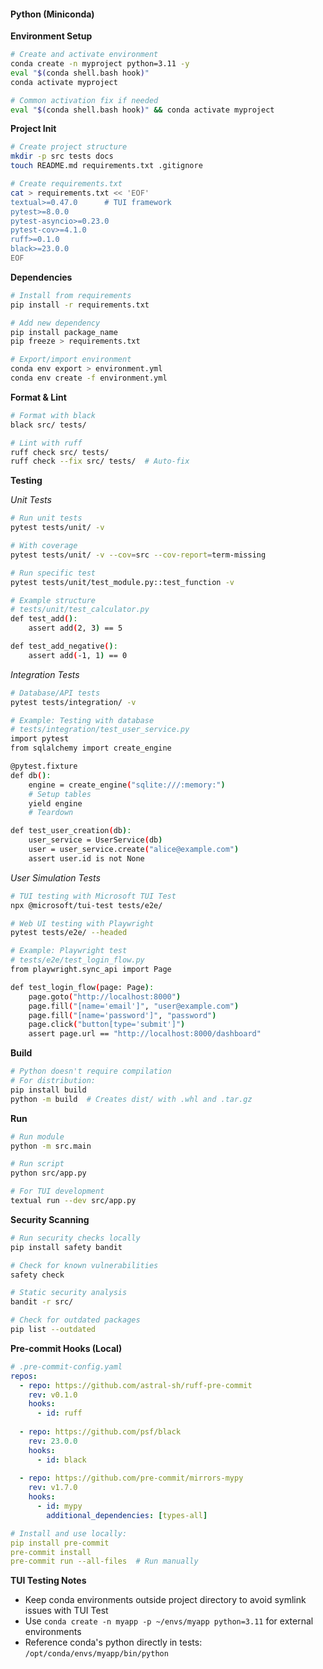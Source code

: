 #### Python (Miniconda)

**Environment Setup**
```bash
# Create and activate environment
conda create -n myproject python=3.11 -y
eval "$(conda shell.bash hook)"
conda activate myproject

# Common activation fix if needed
eval "$(conda shell.bash hook)" && conda activate myproject
```

**Project Init**
```bash
# Create project structure
mkdir -p src tests docs
touch README.md requirements.txt .gitignore

# Create requirements.txt
cat > requirements.txt << 'EOF'
textual>=0.47.0      # TUI framework
pytest>=8.0.0
pytest-asyncio>=0.23.0
pytest-cov>=4.1.0
ruff>=0.1.0
black>=23.0.0
EOF
```

**Dependencies**
```bash
# Install from requirements
pip install -r requirements.txt

# Add new dependency
pip install package_name
pip freeze > requirements.txt

# Export/import environment
conda env export > environment.yml
conda env create -f environment.yml
```

**Format & Lint**
```bash
# Format with black
black src/ tests/

# Lint with ruff
ruff check src/ tests/
ruff check --fix src/ tests/  # Auto-fix
```

**Testing**

*Unit Tests*
```bash
# Run unit tests
pytest tests/unit/ -v

# With coverage
pytest tests/unit/ -v --cov=src --cov-report=term-missing

# Run specific test
pytest tests/unit/test_module.py::test_function -v

# Example structure
# tests/unit/test_calculator.py
def test_add():
    assert add(2, 3) == 5

def test_add_negative():
    assert add(-1, 1) == 0
```

*Integration Tests*
```bash
# Database/API tests
pytest tests/integration/ -v

# Example: Testing with database
# tests/integration/test_user_service.py
import pytest
from sqlalchemy import create_engine

@pytest.fixture
def db():
    engine = create_engine("sqlite:///:memory:")
    # Setup tables
    yield engine
    # Teardown

def test_user_creation(db):
    user_service = UserService(db)
    user = user_service.create("alice@example.com")
    assert user.id is not None
```

*User Simulation Tests*
```bash
# TUI testing with Microsoft TUI Test
npx @microsoft/tui-test tests/e2e/

# Web UI testing with Playwright
pytest tests/e2e/ --headed

# Example: Playwright test
# tests/e2e/test_login_flow.py
from playwright.sync_api import Page

def test_login_flow(page: Page):
    page.goto("http://localhost:8000")
    page.fill("[name='email']", "user@example.com")
    page.fill("[name='password']", "password")
    page.click("button[type='submit']")
    assert page.url == "http://localhost:8000/dashboard"
```

**Build**
```bash
# Python doesn't require compilation
# For distribution:
pip install build
python -m build  # Creates dist/ with .whl and .tar.gz
```

**Run**
```bash
# Run module
python -m src.main

# Run script
python src/app.py

# For TUI development
textual run --dev src/app.py
```

**Security Scanning**
```bash
# Run security checks locally
pip install safety bandit

# Check for known vulnerabilities
safety check

# Static security analysis
bandit -r src/

# Check for outdated packages
pip list --outdated
```

**Pre-commit Hooks (Local)**
```yaml
# .pre-commit-config.yaml
repos:
  - repo: https://github.com/astral-sh/ruff-pre-commit
    rev: v0.1.0
    hooks:
      - id: ruff
  
  - repo: https://github.com/psf/black
    rev: 23.0.0
    hooks:
      - id: black
  
  - repo: https://github.com/pre-commit/mirrors-mypy
    rev: v1.7.0
    hooks:
      - id: mypy
        additional_dependencies: [types-all]

# Install and use locally:
pip install pre-commit
pre-commit install
pre-commit run --all-files  # Run manually
```

**TUI Testing Notes**
- Keep conda environments outside project directory to avoid symlink issues with TUI Test
- Use `conda create -n myapp -p ~/envs/myapp python=3.11` for external environments
- Reference conda's python directly in tests: `/opt/conda/envs/myapp/bin/python`
